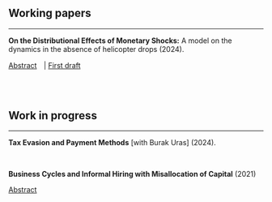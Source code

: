 <!-- RESEARCH CONTENTS -->

<!-- Styling -->
<style> 
a {
    color: var(--link-color);
}

h1,h2,h3,h4,h5.h6 {
    font-style: normal; font-family: var(--title-font) ;
    color: var(--theme-color-dark);
}

details > summary {
    cursor: pointer;
    color: var(--link-color); /* Example style */
    text-decoration: underline;
    list-style:  none; } 

/* Research links behavior */
.research-links { display: inline-block; vertical-align: middle;            /* in-line      */
                  margin-right: 10px; }
 
</style>

<!-- Actual text -->

## Working papers

<hr text-align="center" class="solid" width="100%">

**On the Distributional Effects of Monetary Shocks:** A model on the dynamics in the absence of helicopter drops (2024).

<details class="research-links"> <summary> Abstract </summary> This paper investigates the transmission of monetary shocks that are not carried out through helicopter drops of money. I develop a model with a cash-in-advance friction, monopolistic competition, perfect foresight, and rich heterogeneity in productivity across agents. I show that, although there is a unique stationary equilibrium that reflects differences in fundamentals between agents given a certain monetary base, any redistribution of monetary holdings is compatible with a stationary equilibrium if bond contracts are fully enforced. Then, I study the dynamics and convergence properties of an economy starting at the fundamental stationary equilibrium after an MIT monetary shock that redistributes monetary holdings. I begin with an economy without a market for bonds. Next, I allow borrowing to take place. Only in economies with financial frictions, the model confirms Friedman's argument that, in the absence of helicopter drops, the economy should slowly return to a stationary equilibrium that reflects differences in fundamentals. If bonds are present, the economy does not return to the same initial stationary equilibrium allocation if the interest rate reaches its equilibrium value. Also, some degree of price stickiness can be produced by either 1) a gradual introduction of the new money in the bondless economy due to consumption smoothing, or 2) an urge by indebted agents to lower their prices relative to others to amortize their debt. Finally, financial development improves welfare by allowing for risk sharing and, in the form of higher access to financial markets, by reducing distortions in wealth. </details>

<div class="research-links"> | <a href="/files/rm-thesis.pdf"> First draft </a> </div>

</div>

</br></br>

## Work in progress

<hr text-align="center" class="solid" width="100%">

**Tax Evasion and Payment Methods** [with Burak Uras] (2024).

</br>

**Business Cycles and Informal Hiring with Misallocation of Capital** (2021)

<details> <summary> Abstract </summary> The present work presents a model that explores the effects and behavior of informality along the business cycle in an economy characterized by capital misallocation. The intensive margin of informality is modelled through a size-dependent cost function and the extensive margin is modelled by following a dualistic approach to informality. The main results indicate that the intensive margin of informality gives less productive firms a competitive advantage during recessions; the elimination of informality decreases output and, overall, leads to more volatility; and both VAT and payroll taxes lead to intersectorial misallocation, but only the payroll tax leads to misallocation within the formal sector. </details>
